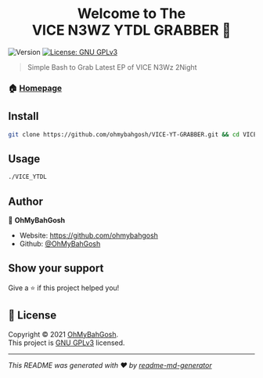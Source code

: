 <h1 align="center">Welcome to The<br>VICE N3WZ YTDL GRABBER 👋</h1>
<p>
  <img alt="Version" src="https://img.shields.io/badge/version-2.0-blue.svg?cacheSeconds=2592000" />
  <a href="https://www.gnu.org/licenses/gpl-3.0.html" target="_blank">
    <img alt="License: GNU GPLv3" src="https://img.shields.io/badge/License-GNU GPLv3-yellow.svg" />
  </a>
</p>

> Simple Bash to Grab Latest EP of VICE N3Wz 2Night

### 🏠 [Homepage](https://github.com/ohmybahgosh/VICE-YT-GRABBER)

## Install

```sh
git clone https://github.com/ohmybahgosh/VICE-YT-GRABBER.git && cd VICE-YT-GRABBER && chmod +x VICE_YTDL && ./VICE_YTDL
```

## Usage

```sh
./VICE_YTDL
```

## Author

👤 **OhMyBahGosh**

* Website: https://github.com/ohmybahgosh
* Github: [@OhMyBahGosh](https://github.com/OhMyBahGosh)

## Show your support

Give a ⭐️ if this project helped you!

## 📝 License

Copyright © 2021 [OhMyBahGosh](https://github.com/OhMyBahGosh).<br />
This project is [GNU GPLv3](https://www.gnu.org/licenses/gpl-3.0.html) licensed.

***
_This README was generated with ❤️ by [readme-md-generator](https://github.com/kefranabg/readme-md-generator)_
